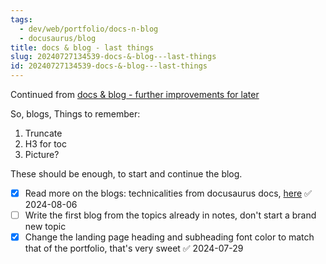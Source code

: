 ```yaml
---
tags:
  - dev/web/portfolio/docs-n-blog
  - docusaurus/blog
title: docs & blog - last things
slug: 20240727134539-docs-&-blog---last-things
id: 20240727134539-docs-&-blog---last-things
---
```

Continued from [docs & blog - further improvements for later](/note/20240726154425-docs-&-blog---further-improvements-for-later)

So, blogs,
Things to remember:
1. Truncate
2. H3 for toc
3. Picture? 

These should be enough, to start and continue the blog.

- [x] Read more on the blogs: technicalities from docusaurus docs, [here](https://docusaurus.io/docs/blog) ✅ 2024-08-06
- [ ] Write the first blog from the topics already in notes, don't start a brand new topic
- [x] Change the landing page heading and subheading font color to match that of the portfolio, that's very sweet ✅ 2024-07-29

